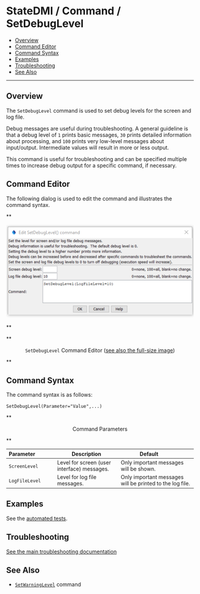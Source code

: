 # StateDMI / Command / SetDebugLevel #

* [Overview](#overview)
* [Command Editor](#command-editor)
* [Command Syntax](#command-syntax)
* [Examples](#examples)
* [Troubleshooting](#troubleshooting)
* [See Also](#see-also)

-------------------------

## Overview ##

The `SetDebugLevel` command
is used to set debug levels for the screen and log file.

Debug messages are useful during troubleshooting.
A general guideline is that a debug level of `1` prints basic messages,
`30` prints detailed information about processing,
and `100` prints very low-level messages about input/output.  Intermediate values will result in more or less output.

This command is useful for troubleshooting and can be specified multiple times to increase debug output for a specific command, if necessary.

## Command Editor ##

The following dialog is used to edit the command and illustrates the command syntax.

**<p style="text-align: center;">
![SetDebugLevel command editor](SetDebugLevel.png)
</p>**

**<p style="text-align: center;">
`SetDebugLevel` Command Editor (<a href="../SetDebugLevel.png">see also the full-size image</a>)
</p>**

## Command Syntax ##

The command syntax is as follows:

```text
SetDebugLevel(Parameter="Value",...)
```
**<p style="text-align: center;">
Command Parameters
</p>**

| **Parameter**&nbsp;&nbsp;&nbsp;&nbsp;&nbsp;&nbsp;&nbsp;&nbsp;&nbsp;&nbsp;&nbsp;&nbsp; | **Description** | **Default**&nbsp;&nbsp;&nbsp;&nbsp;&nbsp;&nbsp;&nbsp;&nbsp;&nbsp;&nbsp; |
| --------------|-----------------|----------------- |
|`ScreenLevel`| Level for screen (user interface) messages.| Only important messages will be shown.|
|`LogFileLevel`| Level for log file messages. | Only important messages will be printed to the log file.|

## Examples ##

See the [automated tests](https://github.com/OpenCDSS/cdss-app-statedmi-test/tree/master/test/regression/commands/SetDebugLevel).

## Troubleshooting ##

[See the main troubleshooting documentation](../../troubleshooting/troubleshooting.md)

## See Also ##

* [`SetWarningLevel`](../SetWarningLevel/SetWarningLevel.md) command
